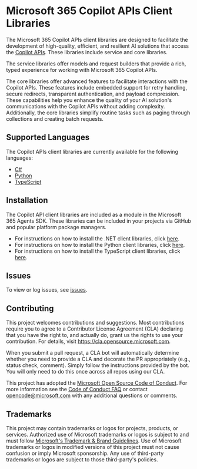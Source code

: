 # Microsoft 365 Copilot APIs Client Libraries

The Microsoft 365 Copilot APIs client libraries are designed to facilitate the development of high-quality, efficient, and resilient AI solutions that access the [Copilot APIs](https://learn.microsoft.com/en-us/microsoft-365-copilot/extensibility/copilot-apis-overview). These libraries include service and core libraries.

The service libraries offer models and request builders that provide a rich, typed experience for working with Microsoft 365 Copilot APIs.

The core libraries offer advanced features to facilitate interactions with the Copilot APIs. These features include embedded support for retry handling, secure redirects, transparent authentication, and payload compression. These capabilities help you enhance the quality of your AI solution's communications with the Copilot APIs without adding complexity. Additionally, the core libraries simplify routine tasks such as paging through collections and creating batch requests.

## Supported Languages
The Copilot APIs client libraries are currently available for the following languages:

- [C#](https://github.com/microsoft/Agents-M365Copilot/tree/main/dotnet)
- [Python](https://github.com/microsoft/Agents-M365Copilot/tree/main/python)
- [TypeScript](https://github.com/microsoft/Agents-M365Copilot/tree/main/typescript)

## Installation

The Copilot API client libraries are included as a module in the Microsoft 365 Agents SDK. These libraries can be included in your projects via GitHub and popular platform package managers.

- For instructions on how to install the .NET client libraries, click [here](https://github.com/microsoft/Agents-M365Copilot/edit/main/dotnet/README.md#installation-via-nuget).
- For instructions on how to install the Python client libraries, click [here](https://github.com/microsoft/Agents-M365Copilot/edit/main/python/README.md#installation).
- For instructions on how to install the TypeScript client libraries, click [here](https://github.com/microsoft/Agents-M365Copilot/edit/main/typescript/README.md#installation).

## Issues

To view or log issues, see [issues](https://github.com/microsoft/Agents-M365Copilot/issues).

## Contributing

This project welcomes contributions and suggestions.  Most contributions require you to agree to a
Contributor License Agreement (CLA) declaring that you have the right to, and actually do, grant us
the rights to use your contribution. For details, visit https://cla.opensource.microsoft.com.

When you submit a pull request, a CLA bot will automatically determine whether you need to provide
a CLA and decorate the PR appropriately (e.g., status check, comment). Simply follow the instructions
provided by the bot. You will only need to do this once across all repos using our CLA.

This project has adopted the [Microsoft Open Source Code of Conduct](https://opensource.microsoft.com/codeofconduct/).
For more information see the [Code of Conduct FAQ](https://opensource.microsoft.com/codeofconduct/faq/) or
contact [opencode@microsoft.com](mailto:opencode@microsoft.com) with any additional questions or comments.

## Trademarks

This project may contain trademarks or logos for projects, products, or services. Authorized use of Microsoft 
trademarks or logos is subject to and must follow 
[Microsoft's Trademark & Brand Guidelines](https://www.microsoft.com/en-us/legal/intellectualproperty/trademarks/usage/general).
Use of Microsoft trademarks or logos in modified versions of this project must not cause confusion or imply Microsoft sponsorship.
Any use of third-party trademarks or logos are subject to those third-party's policies.
